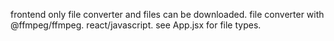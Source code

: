 
frontend only file converter and files can be downloaded.
file converter with @ffmpeg/ffmpeg. react/javascript.
see App.jsx for file types.
